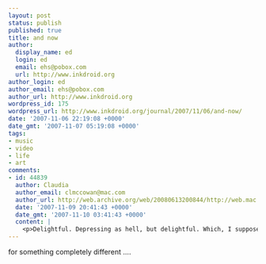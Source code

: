 ```yaml
---
layout: post
status: publish
published: true
title: and now
author:
  display_name: ed
  login: ed
  email: ehs@pobox.com
  url: http://www.inkdroid.org
author_login: ed
author_email: ehs@pobox.com
author_url: http://www.inkdroid.org
wordpress_id: 175
wordpress_url: http://www.inkdroid.org/journal/2007/11/06/and-now/
date: '2007-11-06 22:19:08 +0000'
date_gmt: '2007-11-07 05:19:08 +0000'
tags:
- music
- video
- life
- art
comments:
- id: 44839
  author: Claudia
  author_email: clmccowan@mac.com
  author_url: http://web.archive.org/web/20080613200844/http://web.mac.com:80/jeffmee/McMeeans/Home.html
  date: '2007-11-09 20:41:43 +0000'
  date_gmt: '2007-11-10 03:41:43 +0000'
  content: |
    <p>Delightful. Depressing as hell, but delightful. Which, I suppose, is the point.</p>
---
```


<p>for something completely different ....</p>
<p><object width="425" height="355"><param name="movie" value="http://www.youtube.com/v/QW2F-_1lYvM"></param><param name="wmode" value="transparent"></param><embed src="http://www.youtube.com/v/QW2F-_1lYvM" type="application/x-shockwave-flash" wmode="transparent" width="425" height="355"></embed></object></p>
